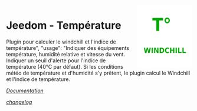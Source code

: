 <img align="right" src="plugin_info/temperature_icon.png" width="150">

# Jeedom - Température

Plugin pour calculer le windchill et l'indice de température", "usage": "Indiquer des équipements température, humidité relative et vitesse du vent. Indiquer un seuil d'alerte pour l'indice de température (40°C par défaut). Si les conditions météo de température et d'humidité s'y prêtent, le plugin calcul le Windchill et l'indice de température.

*[Documentation](https://odolc.github.io/Temperature/#language#/)*

*[changelog](https://odolc.github.io/Temperature/#language#/changelog.html)*